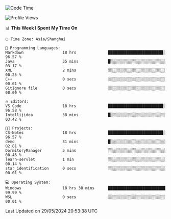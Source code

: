 <!--START_SECTION:waka-->
![Code Time](http://img.shields.io/badge/Code%20Time-1%2C728%20hrs%2030%20mins-blue)

![Profile Views](http://img.shields.io/badge/Profile%20Views-1-blue)

📊 **This Week I Spent My Time On** 

```text
🕑︎ Time Zone: Asia/Shanghai

💬 Programming Languages: 
Markdown                 18 hrs              ████████████████████████░   96.57 % 
Java                     35 mins             █░░░░░░░░░░░░░░░░░░░░░░░░   03.17 % 
XML                      2 mins              ░░░░░░░░░░░░░░░░░░░░░░░░░   00.25 % 
C++                      0 secs              ░░░░░░░░░░░░░░░░░░░░░░░░░   00.01 % 
GitIgnore file           0 secs              ░░░░░░░░░░░░░░░░░░░░░░░░░   00.00 % 

🔥 Editors: 
VS Code                  18 hrs              ████████████████████████░   96.58 % 
Intellijidea             38 mins             █░░░░░░░░░░░░░░░░░░░░░░░░   03.42 % 

🐱‍💻 Projects: 
CS-Notes                 18 hrs              ████████████████████████░   96.57 % 
demo                     31 mins             █░░░░░░░░░░░░░░░░░░░░░░░░   02.81 % 
DormitoryManager         5 mins              ░░░░░░░░░░░░░░░░░░░░░░░░░   00.46 % 
learn-servlet            1 min               ░░░░░░░░░░░░░░░░░░░░░░░░░   00.14 % 
star_identification      0 secs              ░░░░░░░░░░░░░░░░░░░░░░░░░   00.01 % 

💻 Operating System: 
Windows                  18 hrs 38 mins      █████████████████████████   99.99 % 
WSL                      0 secs              ░░░░░░░░░░░░░░░░░░░░░░░░░   00.01 % 
```


 Last Updated on 29/05/2024 20:53:38 UTC
<!--END_SECTION:waka-->